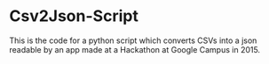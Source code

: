 # Csv2Json-Script

This is the code for a python script which converts CSVs into a json readable by an app made at a Hackathon at Google Campus in 2015.
